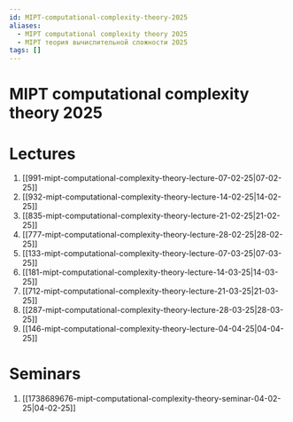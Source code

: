 ```yaml
---
id: MIPT-computational-complexity-theory-2025
aliases:
  - MIPT computational complexity theory 2025
  - MIPT теория вычислительной сложности 2025
tags: []
---
```


# MIPT computational complexity theory 2025
# Lectures
1. [[991-mipt-computational-complexity-theory-lecture-07-02-25|07-02-25]]
2. [[932-mipt-computational-complexity-theory-lecture-14-02-25|14-02-25]]
3. [[835-mipt-computational-complexity-theory-lecture-21-02-25|21-02-25]]
4. [[777-mipt-computational-complexity-theory-lecture-28-02-25|28-02-25]]
5. [[133-mipt-computational-complexity-theory-lecture-07-03-25|07-03-25]]
6. [[181-mipt-computational-complexity-theory-lecture-14-03-25|14-03-25]]
7. [[712-mipt-computational-complexity-theory-lecture-21-03-25|21-03-25]]
8. [[287-mipt-computational-complexity-theory-lecture-28-03-25|28-03-25]]
9. [[146-mipt-computational-complexity-theory-lecture-04-04-25|04-04-25]]

# Seminars
1. [[1738689676-mipt-computational-complexity-theory-seminar-04-02-25|04-02-25]]

